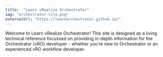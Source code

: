 ```yaml
---
title:  "Learn vRealize Orchestrator"
img: "orchestrator-tile.png"
externalUrl: "https://learnorchestrator.github.io/"
---
```


Welcome to Learn vRealize Orchestrator! This site is designed as a living technical reference focussed on providing in-depth information for the Orchestrator (vRO) developer - whether you’re new to Orchestrator or an experienced vRO workflow developer.
